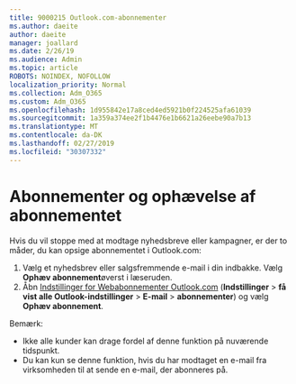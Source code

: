 ```yaml
---
title: 9000215 Outlook.com-abonnementer
ms.author: daeite
author: daeite
manager: joallard
ms.date: 2/26/19
ms.audience: Admin
ms.topic: article
ROBOTS: NOINDEX, NOFOLLOW
localization_priority: Normal
ms.collection: Adm_O365
ms.custom: Adm_O365
ms.openlocfilehash: 1d955842e17a8ced4ed5921b0f224525afa61039
ms.sourcegitcommit: 1a359a374ee2f1b4476e1b6621a26eebe90a7b13
ms.translationtype: MT
ms.contentlocale: da-DK
ms.lasthandoff: 02/27/2019
ms.locfileid: "30307332"
---
```

# <a name="subscriptions-and-unsubscribing"></a>Abonnementer og ophævelse af abonnementet

Hvis du vil stoppe med at modtage nyhedsbreve eller kampagner, er der to måder, du kan opsige abonnementet i Outlook.com:

1. Vælg et nyhedsbrev eller salgsfremmende e-mail i din indbakke. Vælg **Ophæv abonnement**øverst i læseruden.
2. Åbn [Indstillinger for Webabonnementer Outlook.com](https://outlook.live.com/mail/options/mail/brandsSubscriptions) (**Indstillinger** > **få vist alle Outlook-indstillinger** > **E-mail** > **abonnementer**) og vælg **Ophæv abonnement**.

Bemærk:

- Ikke alle kunder kan drage fordel af denne funktion på nuværende tidspunkt.
- Du kan kun se denne funktion, hvis du har modtaget en e-mail fra virksomheden til at sende en e-mail, der abonneres på.